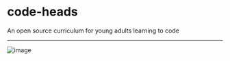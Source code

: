 # code-heads
An open source curriculum for young adults learning to code

---

![image](http://demos.evolutionaryapps.com/storage/codeheads_logo.png)